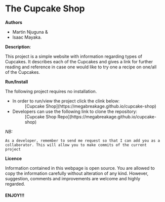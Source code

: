 The Cupcake Shop
================

**Authors**
* Martin Njuguna &
* Isaac Mayaka.

**Description**:

This project is a simple website with information regarding types of Cupcakes. It describes each of the Cupcakes and gives a link for further reading and reference in case one would like to try one a recipe on one/all of the Cupcakes.

**Run/Install**

The following project requires no installation. <br>
* In order to run/view the project click the clink below:<br>
  <dd>[Cupcake Shop](https://megabreakage.github.io/cupcake-shop)</dd>
* Developers can use the following link to clone the repository:<br>
    <dd>[Cupcake Shop Repo](https://megabreakage.github.io/cupcake-shop)</dd>

_NB:_

    As a developer, remember to send me request so that I can add you as a collaborator. This will allow you to make commits of the current project

**Licence**

Information contained in this webpage is open source. You are allowed to copy the information carefully without alteration of any kind. However, suggestion, comments and improvements are welcome and highly regarded.


  #### ENJOY!!!
